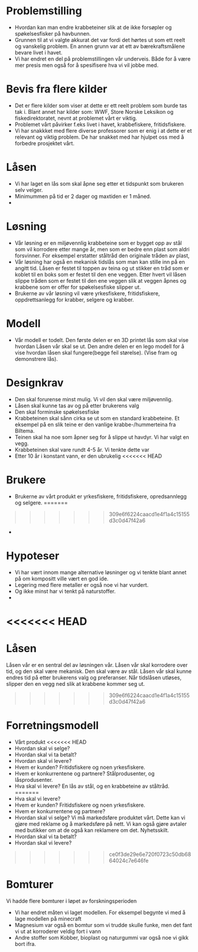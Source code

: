 # Problemstilling
- Hvordan kan man endre krabbeteiner slik at de ikke forsøpler og spøkelsesfisker på havbunnen. 
- Grunnen til at vi valgte akkurat det var fordi det hørtes ut som ett reelt og vanskelig problem. En annen grunn var at ett av bærekraftsmålene bevare livet i havet.
- Vi har endret en del på problemstillingen vår underveis. Både for å være mer presis men også for å spesifisere hva vi vil jobbe med. 

# Bevis fra flere kilder
- Det er flere kilder som viser at dette er ett reelt problem som burde tas tak i. Blant annet har kilder som: WWF, Store Norske Leksikon og fiskedirektoratet, nevnt at problemet vårt er viktig.
- Problemet vårt påvirker f.eks livet i havet, krabbefiskere, fritidsfiskere.
- Vi har snakkket med flere diverse professorer som er enig i at dette er et relevant og viktig problem. De har snakket med har hjulpet oss med å forbedre prosjektet vårt. 

# Låsen 
- Vi har laget en lås som skal åpne seg etter et tidspunkt som brukeren selv velger. 
- Minimummen på tid er 2 dager og maxtiden er 1 måned. 
- 

# Løsning
- Vår løsning er en miljøvennlig krabbeteine som er bygget opp av stål som vil korrodere etter mange år, men som er bedre enn plast som aldri forsvinner. For eksempel erstatter ståltråd den originale tråden av plast,
- Vår løsning har også en mekanisk tidslås som man kan stille inn på en angitt tid. Låsen er festet til toppen av teina og ut stikker en tråd som er koblet til en boks som er festet til den ene veggen. Etter hvert vil låsen slippe tråden som er festet til den ene veggen slik at veggen åpnes og krabbene som er offer for spøkelsesfiske slipper ut.
- Brukerne av vår løsning vil være yrkesfiskere, fritidsfiskere, oppdrettsanlegg for krabber, selgere og krabber.

# Modell
- Vår modell er todelt. Den første delen er en 3D printet lås som skal vise hvordan Låsen vår skal se ut. Den andre delen er en lego modell for å vise hvordan låsen skal fungere(begge feil størelse). (Vise fram og demonstrere lås).

# Designkrav
- Den skal forurense minst mulig. Vi vil den skal være miljøvennlig. 
- Låsen skal kunne tas av og på etter brukerens valg
- Den skal forminske spøkelsesfiske
- Krabbeteinen skal sånn cirka se ut som en standard krabbeteine. Et eksempel på en slik teine er den vanlige krabbe-/hummerteina fra Biltema. 
- Teinen skal ha noe som åpner seg for å slippe ut havdyr. Vi har valgt en vegg.
- Krabbeteinen skal vare rundt 4-5 år. Vi tenkte dette var 
- Etter 10 år i konstant vann, er den ubrukelig
<<<<<<< HEAD

 # Brukere
- Brukerne av vårt produkt er yrkesfiskere, fritidsfiskere, opredsannlegg og selgere.
=======
>>>>>>> 309e6f6224caacd1e4f1a4c15155d3c0d47f42a6
- 
# Hypoteser
- Vi har vært innom mange alternative løsninger og vi tenkte blant annet på om kompositt ville vært en god ide.
- Legering med flere metaller er også noe vi har vurdert.
- Og ikke minst har vi tenkt på naturstoffer.
- 

<<<<<<< HEAD
=======
# Låsen
Låsen vår er en sentral del av løsningen vår. Låsen vår skal korrodere over tid, og den skal være mekanisk. Den skal være av stål. Låsen vår skal kunne endres tid på etter brukerens valg og preferanser. Når tidslåsen utløses, slipper den en vegg ned slik at krabbene kommer seg ut. 

>>>>>>> 309e6f6224caacd1e4f1a4c15155d3c0d47f42a6
# Forretningsmodell
- Vårt produkt
<<<<<<< HEAD
- Hvordan skal vi selge?
- Hvordan skal vi ta betalt?
- Hvordan skal vi levere?
- Hvem er kunden? Fritidsfiskere og noen yrkesfiskere. 
- Hvem er konkurrentene og partnere? Stålprodusenter, og låsprodusenter. 
- Hva skal vi levere? En lås av stål, og en krabbeteine av ståltråd.
=======
- Hva skal vi levere?
- Hvem er kunden? Fritidsfiskere og noen yrkesfiskere.
- Hvem er konkurrentene og partnere?
- Hvordan skal vi selge? Vi må markedsføre produktet vårt. Dette kan vi gjøre med reklame og å markedsføre på nett. Vi kan også gjøre avtaler med butikker om at de også kan reklamere om det. Nyhetsskilt.
- Hvordan skal vi ta betalt? 
- Hvordan skal vi levere?


>>>>>>> ce0f3de29e6e720f0723c50db6864024c7e646fe

# Bomturer
Vi hadde flere bomturer i løpet av forskningsperioden
- Vi har endret måten vi laget modellen. For eksempel begynte vi med å lage modellen på minecraft
- Magnesium var også en bomtur som vi trudde skulle funke, men det fant vi ut at korroderer veldig fort i vann
- Andre stoffer som Kobber, bioplast og naturgummi var også noe vi gikk bort ifra. 

